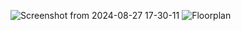 ![Screenshot from 2024-08-27 17-30-11](https://github.com/user-attachments/assets/ee04af81-5ac8-4440-911d-bef1e213716d)
![Floorplan](https://github.com/user-attachments/assets/ccf9a2ca-e45b-4ab4-a228-4805878e12eb)
